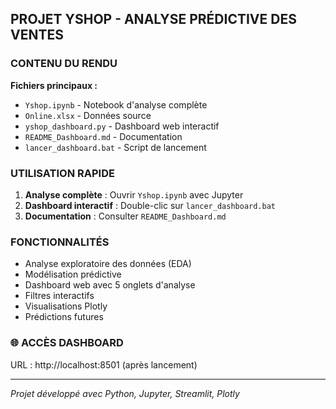 ##  PROJET YSHOP - ANALYSE PRÉDICTIVE DES VENTES

###  CONTENU DU RENDU

**Fichiers principaux :**
- `Yshop.ipynb` - Notebook d'analyse complète
- `Online.xlsx` - Données source
- `yshop_dashboard.py` - Dashboard web interactif
- `README_Dashboard.md` - Documentation
- `lancer_dashboard.bat` - Script de lancement

###  UTILISATION RAPIDE

1. **Analyse complète** : Ouvrir `Yshop.ipynb` avec Jupyter
2. **Dashboard interactif** : Double-clic sur `lancer_dashboard.bat`
3. **Documentation** : Consulter `README_Dashboard.md`

### FONCTIONNALITÉS

- Analyse exploratoire des données (EDA)
- Modélisation prédictive
- Dashboard web avec 5 onglets d'analyse
- Filtres interactifs
- Visualisations Plotly
- Prédictions futures

### 🌐 ACCÈS DASHBOARD
URL : http://localhost:8501 (après lancement)

---
*Projet développé avec Python, Jupyter, Streamlit, Plotly*

